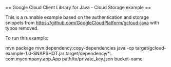 == Google Cloud Client Library for Java - Cloud Storage example ==

This is a runnable example based on the authentication and storage snippets from https://github.com/GoogleCloudPlatform/gcloud-java with typos removed.

To run this example:

mvn package
mvn dependency:copy-dependencies
java -cp target/gcloud-example-1.0-SNAPSHOT.jar:target/dependency/*:. com.mycompany.app.App path/to/private_key.json bucket-name
